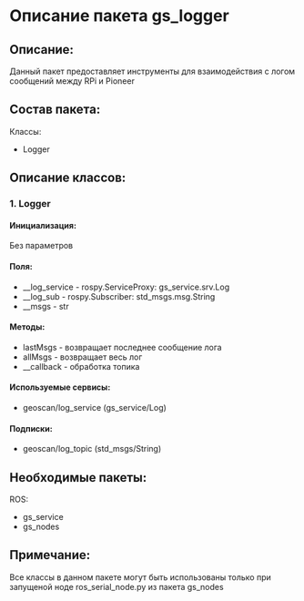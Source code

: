 # Описание пакета gs_logger

## Описание:
Данный пакет предоставляет инструменты для взаимодействия с логом сообщений между RPi и Pioneer

## Состав пакета:
Классы:
* Logger

## Описание классов:

### 1. Logger

#### Инициализация:
Без параметров

#### Поля:
* __log_service - rospy.ServiceProxy: gs_service.srv.Log
* __log_sub - rospy.Subscriber: std_msgs.msg.String
* __msgs -  str

#### Методы:
* lastMsgs - возвращает последнее сообщение лога
* allMsgs - возвращает весь лог
* __callback - обработка топика

#### Используемые сервисы:
* geoscan/log_service (gs_service/Log)

#### Подписки:
* geoscan/log_topic (std_msgs/String)

## Необходимые пакеты:
ROS:
* gs_service
* gs_nodes

## Примечание:
Все классы в данном пакете могут быть использованы только при запущеной ноде ros_serial_node.py из пакета gs_nodes